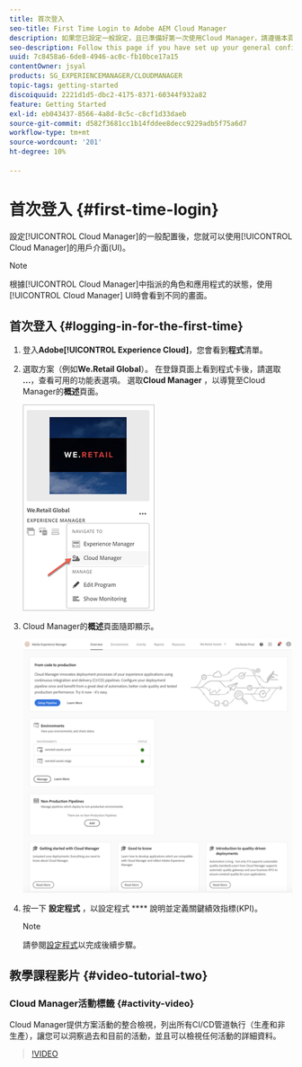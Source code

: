 ```yaml
---
title: 首次登入
seo-title: First Time Login to Adobe AEM Cloud Manager
description: 如果您已設定一般設定，且已準備好第一次使用Cloud Manager，請遵循本頁面。
seo-description: Follow this page if you have set up your general configurations and you are ready to use Adobe AEM Cloud Manager for the first time.
uuid: 7c8458a6-6de8-4946-ac0c-fb10bce17a15
contentOwner: jsyal
products: SG_EXPERIENCEMANAGER/CLOUDMANAGER
topic-tags: getting-started
discoiquuid: 2221d1d5-dbc2-4175-8371-60344f932a82
feature: Getting Started
exl-id: eb043437-8566-4a8d-8c5c-c8cf1d33daeb
source-git-commit: d582f3681cc1b14fddee8decc9229adb5f75a6d7
workflow-type: tm+mt
source-wordcount: '201'
ht-degree: 10%

---
```


# 首次登入 {#first-time-login}

設定[!UICONTROL Cloud Manager]的一般配置後，您就可以使用[!UICONTROL Cloud Manager]的用戶介面(UI)。

>[!NOTE]
>根據[!UICONTROL Cloud Manager]中指派的角色和應用程式的狀態，使用[!UICONTROL Cloud Manager] UI時會看到不同的畫面。

## 首次登入 {#logging-in-for-the-first-time}

1. 登入&#x200B;**Adobe[!UICONTROL Experience Cloud]**，您會看到&#x200B;**程式**&#x200B;清單。

1. 選取方案（例如&#x200B;**We.Retail Global**）。 在登錄頁面上看到程式卡後，請選取&#x200B;**...**，查看可用的功能表選項。   選取&#x200B;**Cloud Manager** ，以導覽至Cloud Manager的&#x200B;**概述**&#x200B;頁面。

   ![](assets/navigate-cm1.png)

1. Cloud Manager的&#x200B;**概述**&#x200B;頁面隨即顯示。

   ![](assets/FirstLogin1.png)

1. 按一下 **設定程式** ，以設定程式 **** 說明並定義關鍵績效指標(KPI)。

   >[!NOTE]
   >
   >請參閱[設定程式](https://helpx.adobe.com/experience-manager/cloud-manager/using/setting-up-program.html)以完成後續步驟。

## 教學課程影片 {#video-tutorial-two}

### Cloud Manager活動標籤 {#activity-video}

Cloud Manager提供方案活動的整合檢視，列出所有CI/CD管道執行（生產和非生產），讓您可以洞察過去和目前的活動，並且可以檢視任何活動的詳細資料。

>[!VIDEO](https://video.tv.adobe.com/v/26313/)
